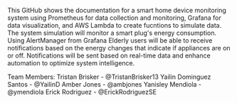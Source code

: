 This GitHub shows the documentation for a smart home device monitoring system using Prometheus for data collection and monitoring, 
Grafana for data visualization, and AWS Lambda to create fucntions to simulate data. The system simulation will monitor a smart
plug's energy consumption. Using AlertManager from Grafana Elderly users will be able to receive notifications based on the energy
changes that indicate if appliances are on or off. Notifications will be sent based on real-time data and enhance automation to 
optimize system intelligence.

Team Members: 
Tristan Brisker - @TristanBrisker13
Yailin Dominguez Santos - @YailinD
Amber Jones - @ambjones
Yanisley Mendiola - @ymendiola
Erick Rodriguez - @ErickRodriguezSE
